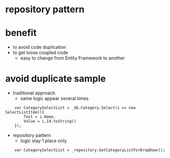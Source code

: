 # repository pattern

# benefit

- to avoid code duplication
- to get loose coupled code
  - easy to change from Entity Framework to another

# avoid duplicate sample

- traditional approach
  - same logic appear several times

```
    var CategorySelectList = _db.Category.Select(i => new SelectListItem(){
        Text = i.Name,
        Value = i.Id.toString()
    });
```

- repository pattern
  - logic stay 1 place only

```
    var CategorySelectList = _repository.GetCategoryListForDropDown();
```
